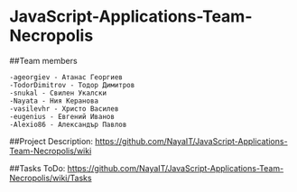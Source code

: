 # JavaScript-Applications-Team-Necropolis

##Team members

  	-ageorgiev - Атанас Георгиев
  	-TodorDimitrov - Тодор Димитров
  	-snukal - Свилен Укалски
  	-Nayata - Ния Керанова
  	-vasilevhr - Христо Василев
  	-eugenius - Евгений Иванов
  	-Alexio86 - Александър Павлов
  	
##Project Description:
https://github.com/NayaIT/JavaScript-Applications-Team-Necropolis/wiki

##Tasks ToDo:
https://github.com/NayaIT/JavaScript-Applications-Team-Necropolis/wiki/Tasks

